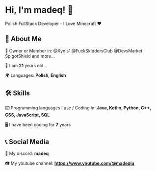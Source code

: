 # Hi, I'm madeq! 👋

Polish FullStack Developer - I Love Minecraft ❤️


## 🚀 About Me
👨 Owner or Member in: @Xynis1 @FuckSkiddersClub @DevsMarket SpigotShield and more... 

🔞 I am **21** years old...

🌍 Languages: **Polish, English**


## 🛠 Skills
⌨️ Programming languages I use / Coding in: **Java, Kotlin, Python, C++, CSS, JavaScript, SQL**

🖥️ I have been coding for **7** years


## 📞 Social Media
🤖 My discord: **madeq**

📷 My youtube channel: **https://www.youtube.com/@madeqiu**


